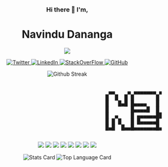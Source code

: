 

<p align='center'>
  <h3 align='center'> Hi there 👋 I'm,</h3>
  <h1 align='center'>Navindu Dananga</h1>
</p>
<p align="center"><img src="https://visitor-badge.laobi.icu/badge?page_id=krypto-i9" /></p>

<p align='center'>
  <a href="https://twitter.com/nav_i9" target="_blank">
    <img alt="Twitter" src="https://img.shields.io/static/v1?message=Twitter&logo=twitter&labelColor=ffffff&color=1DA1F2&logoColor=1DA1F2&style=flat-square&label=%20" />
  </a>
  <a href="https://linkedin.com/in/navindu-dananga" target="_blank">
    <img alt="LinkedIn" src="https://img.shields.io/static/v1?message=LinkedIn&logo=linkedin&labelColor=ffffff&color=0077B5&logoColor=0077B5&style=flat-square&label=%20" />
  </a>
   <a href="https://stackoverflow.com/users/13405643/navindu" target="_blank" >
    <img alt="StackOverFlow" src="https://img.shields.io/static/v1?message=StackOverFlow&logo=stackoverflow&labelColor=ffffff&color=FE7A16&logoColor=FE7A16&style=flat-square&label=%20" />
  </a>
  <a href="https://github.com/nzx9" target="_blank">
    <img alt="GitHub" src="https://img.shields.io/static/v1?message=GitHub&logo=github&labelColor=ffffff&color=181717&logoColor=181717&style=flat-square&label=%20" />
  </a>
</p>

<p align="center">
  <img src="https://github-readme-streak-stats.herokuapp.com/?user=nzx9" alt="Github Streak"/>
</p>
<p algin="center">
<pre>            
                                           ▄▄    ▄ ▄▄▄▄▄▄▄ ▄▄   ▄▄ ▄▄▄▄▄▄▄ 
                                          █  █  █ █       █  █▄█  █  ▄    █
                                          █   █▄█ █▄▄▄▄   █       █ █ █   █
                                          █       █▄▄▄▄█  █       █ █▄█   █
                                          █  ▄    █ ▄▄▄▄▄▄██     ██▄▄▄    █
                                          █ █ █   █ █▄▄▄▄▄█   ▄   █   █   █
                                          █▄█  █▄▄█▄▄▄▄▄▄▄█▄▄█ █▄▄█   █▄▄▄█


</pre>
</p>

<p align="center">
<img src="https://img.shields.io/static/v1?message=C&logo=c&labelColor=000000&color=A8B9CC&logoColor=A8B9CC&style=for-the-badge&label=%20" /> 
<img src="https://img.shields.io/static/v1?message=C%2B%2B&logo=c%2B%2B&labelColor=000000&color=00599C&logoColor=00599C&style=for-the-badge&label=%20" /> 
<img src="https://img.shields.io/static/v1?message=JAVASCRIPT&logo=javascript&labelColor=000000&color=F7DF1E&logoColor=F7DF1E&style=for-the-badge&label=%20" />
<img src="https://img.shields.io/static/v1?message=NODE.JS&logo=node.js&labelColor=000000&color=339933&logoColor=339933&style=for-the-badge&label=%20" />
<img src="https://img.shields.io/static/v1?message=HTML&logo=html5&labelColor=000000&color=E34F26&logoColor=E34F26&style=for-the-badge&label=%20" /> 
<img src="https://img.shields.io/static/v1?message=CSS&logo=css3&labelColor=000000&color=1572B6&logoColor=1572B6&style=for-the-badge&label=%20" />
<img src="https://img.shields.io/static/v1?message=PHP&logo=php&labelColor=000000&color=777BB4&logoColor=777BB4&style=for-the-badge&label=%20" />
<img src="https://img.shields.io/static/v1?message=OCTAVE&logo=octave&labelColor=000000&color=0790C0&logoColor=0790C0&style=for-the-badge&label=%20" />
</p>

<p align="center">
<img src="https://github-readme-stats.vercel.app/api?username=nzx9&show_icons=true&count_private=true&custom_title=Github%20Stats" alt="Stats Card"/>  
<img src="https://github-readme-stats.vercel.app/api/top-langs/?username=nzx9&layout=compact&langs_count=10&hide=swig,ruby" alt="Top Language Card"/>
</p>
